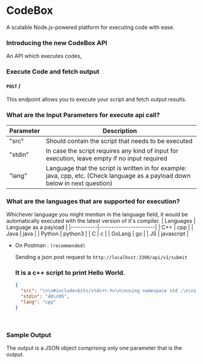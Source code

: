 # CodeBox

A scalable Node.js-powered platform for executing code with ease.

### Introducing the new CodeBox API

An API which executes codes,

### Execute Code and fetch output

#### `POST` /

This endpoint allows you to execute your script and fetch output results.

### What are the Input Parameters for execute api call?

| Parameter | Description                                                                                                                   |
| --------- | ----------------------------------------------------------------------------------------------------------------------------- |
| "src"     | Should contain the script that needs to be executed                                                                           |
| "stdin"   | In case the script requires any kind of input for execution, leave empty if no input required                                 |
| "lang"    | Language that the script is written in for example: java, cpp, etc. (Check language as a payload down below in next question) |

### What are the languages that are supported for execution?

Whichever language you might mention in the language field, it would be automatically executed with the latest version of it's compiler.
| Languages | Language as a payload |
|-----------|-----------------------|
| C++ | cpp |
| Java | java |
| Python | python3 |
| C | c |
| GoLang | go |
| JS | javascript |

- On Postman : `(recommended)`

  Sending a json post request to `http://localhost:3300/api/v1/submit`

  ### It is a c++ script to print Hello World.

  ```json
  {
    "src": "\n\n#include<bits/stdc++.h>\n\nusing namespace std ;\n\nint main()\n{  cout << \"Hello World \"<< endl ;}",
    "stdin": "48\n95",
    "lang": "cpp"
  }
  ```

    <br>

### Sample Output

The output is a JSON object comprising only one parameter that is the output.
